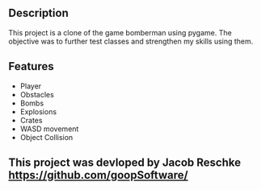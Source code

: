 ## Description
This project is a clone of the game bomberman using pygame. The objective was to further test classes and
strengthen my skills using them.

## Features
- Player
- Obstacles
- Bombs
- Explosions
- Crates
- WASD movement
- Object Collision

## This project was devloped by Jacob Reschke https://github.com/goopSoftware/